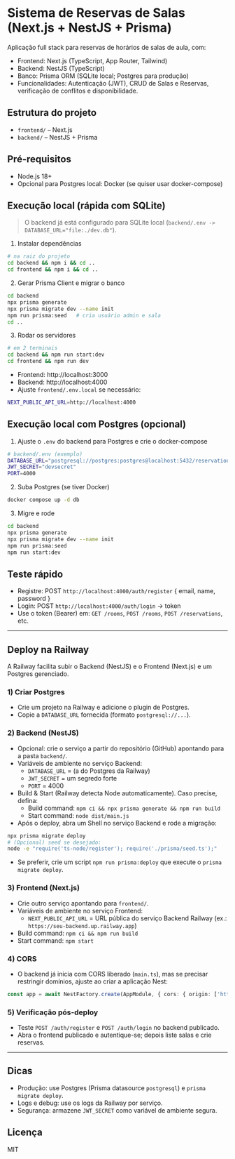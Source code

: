# Sistema de Reservas de Salas (Next.js + NestJS + Prisma)

Aplicação full stack para reservas de horários de salas de aula, com:
- Frontend: Next.js (TypeScript, App Router, Tailwind)
- Backend: NestJS (TypeScript)
- Banco: Prisma ORM (SQLite local; Postgres para produção)
- Funcionalidades: Autenticação (JWT), CRUD de Salas e Reservas, verificação de conflitos e disponibilidade.

## Estrutura do projeto
- `frontend/` – Next.js
- `backend/` – NestJS + Prisma

## Pré-requisitos
- Node.js 18+
- Opcional para Postgres local: Docker (se quiser usar docker-compose)

## Execução local (rápida com SQLite)
> O backend já está configurado para SQLite local (`backend/.env -> DATABASE_URL="file:./dev.db"`).

1) Instalar dependências
```bash
# na raiz do projeto
cd backend && npm i && cd ..
cd frontend && npm i && cd ..
```

2) Gerar Prisma Client e migrar o banco
```bash
cd backend
npx prisma generate
npx prisma migrate dev --name init
npm run prisma:seed   # cria usuário admin e sala
cd ..
```

3) Rodar os servidores
```bash
# em 2 terminais
cd backend && npm run start:dev
cd frontend && npm run dev
```
- Frontend: http://localhost:3000
- Backend: http://localhost:4000
- Ajuste `frontend/.env.local` se necessário:
```bash
NEXT_PUBLIC_API_URL=http://localhost:4000
```

## Execução local com Postgres (opcional)
1) Ajuste o `.env` do backend para Postgres e crie o docker-compose
```bash
# backend/.env (exemplo)
DATABASE_URL="postgresql://postgres:postgres@localhost:5432/reservations?schema=public"
JWT_SECRET="devsecret"
PORT=4000
```

2) Suba Postgres (se tiver Docker)
```bash
docker compose up -d db
```

3) Migre e rode
```bash
cd backend
npx prisma generate
npx prisma migrate dev --name init
npm run prisma:seed
npm run start:dev
```

## Teste rápido
- Registre: POST `http://localhost:4000/auth/register` { email, name, password }
- Login: POST `http://localhost:4000/auth/login` -> token
- Use o token (Bearer) em: `GET /rooms`, `POST /rooms`, `POST /reservations`, etc.

---

## Deploy na Railway
A Railway facilita subir o Backend (NestJS) e o Frontend (Next.js) e um Postgres gerenciado.

### 1) Criar Postgres
- Crie um projeto na Railway e adicione o plugin de Postgres.
- Copie a `DATABASE_URL` fornecida (formato `postgresql://...`).

### 2) Backend (NestJS)
- Opcional: crie o serviço a partir do repositório (GitHub) apontando para a pasta `backend/`.
- Variáveis de ambiente no serviço Backend:
  - `DATABASE_URL` = (a do Postgres da Railway)
  - `JWT_SECRET` = um segredo forte
  - `PORT` = 4000
- Build & Start (Railway detecta Node automaticamente). Caso precise, defina:
  - Build command: `npm ci && npx prisma generate && npm run build`
  - Start command: `node dist/main.js`
- Após o deploy, abra um Shell no serviço Backend e rode a migração:
```bash
npx prisma migrate deploy
# (Opcional) seed se desejado:
node -e "require('ts-node/register'); require('./prisma/seed.ts');"
```
  - Se preferir, crie um script `npm run prisma:deploy` que execute o `prisma migrate deploy`.

### 3) Frontend (Next.js)
- Crie outro serviço apontando para `frontend/`.
- Variáveis de ambiente no serviço Frontend:
  - `NEXT_PUBLIC_API_URL` = URL pública do serviço Backend Railway (ex.: `https://seu-backend.up.railway.app`)
- Build command: `npm ci && npm run build`
- Start command: `npm start`

### 4) CORS
- O backend já inicia com CORS liberado (`main.ts`), mas se precisar restringir domínios, ajuste ao criar a aplicação Nest:
```ts
const app = await NestFactory.create(AppModule, { cors: { origin: ['https://seu-frontend.up.railway.app'] }});
```

### 5) Verificação pós-deploy
- Teste `POST /auth/register` e `POST /auth/login` no backend publicado.
- Abra o frontend publicado e autentique-se; depois liste salas e crie reservas.

---

## Dicas
- Produção: use Postgres (Prisma datasource `postgresql`) e `prisma migrate deploy`.
- Logs e debug: use os logs da Railway por serviço.
- Segurança: armazene `JWT_SECRET` como variável de ambiente segura.

## Licença
MIT